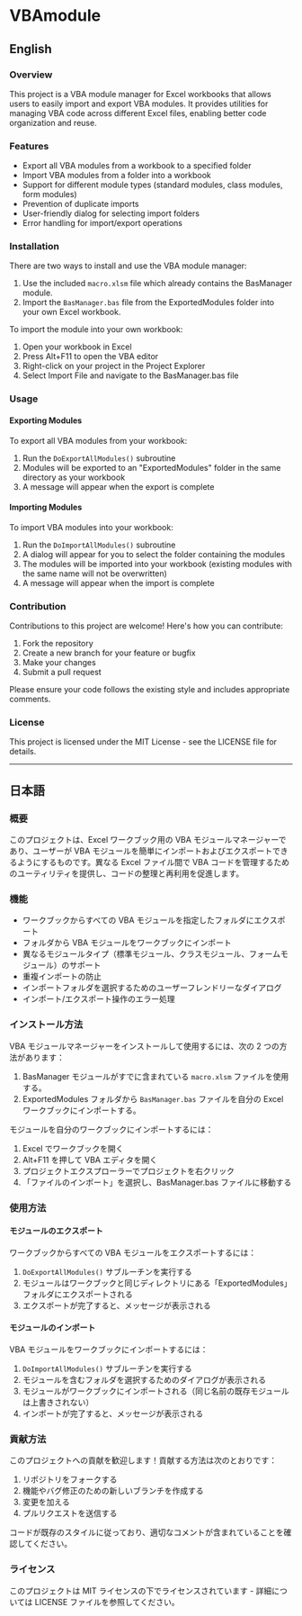 # VBAmodule

## English

### Overview

This project is a VBA module manager for Excel workbooks that allows users to easily import and export VBA modules. It provides utilities for managing VBA code across different Excel files, enabling better code organization and reuse.

### Features

- Export all VBA modules from a workbook to a specified folder
- Import VBA modules from a folder into a workbook
- Support for different module types (standard modules, class modules, form modules)
- Prevention of duplicate imports
- User-friendly dialog for selecting import folders
- Error handling for import/export operations

### Installation

There are two ways to install and use the VBA module manager:

1. Use the included `macro.xlsm` file which already contains the BasManager module.
2. Import the `BasManager.bas` file from the ExportedModules folder into your own Excel workbook.

To import the module into your own workbook:
1. Open your workbook in Excel
2. Press Alt+F11 to open the VBA editor
3. Right-click on your project in the Project Explorer
4. Select Import File and navigate to the BasManager.bas file

### Usage

#### Exporting Modules

To export all VBA modules from your workbook:

1. Run the `DoExportAllModules()` subroutine
2. Modules will be exported to an "ExportedModules" folder in the same directory as your workbook
3. A message will appear when the export is complete

#### Importing Modules

To import VBA modules into your workbook:

1. Run the `DoImportAllModules()` subroutine
2. A dialog will appear for you to select the folder containing the modules
3. The modules will be imported into your workbook (existing modules with the same name will not be overwritten)
4. A message will appear when the import is complete

### Contribution

Contributions to this project are welcome! Here's how you can contribute:

1. Fork the repository
2. Create a new branch for your feature or bugfix
3. Make your changes
4. Submit a pull request

Please ensure your code follows the existing style and includes appropriate comments.

### License

This project is licensed under the MIT License - see the LICENSE file for details.

---

## 日本語

### 概要

このプロジェクトは、Excel ワークブック用の VBA モジュールマネージャーであり、ユーザーが VBA モジュールを簡単にインポートおよびエクスポートできるようにするものです。異なる Excel ファイル間で VBA コードを管理するためのユーティリティを提供し、コードの整理と再利用を促進します。

### 機能

- ワークブックからすべての VBA モジュールを指定したフォルダにエクスポート
- フォルダから VBA モジュールをワークブックにインポート
- 異なるモジュールタイプ（標準モジュール、クラスモジュール、フォームモジュール）のサポート
- 重複インポートの防止
- インポートフォルダを選択するためのユーザーフレンドリーなダイアログ
- インポート/エクスポート操作のエラー処理

### インストール方法

VBA モジュールマネージャーをインストールして使用するには、次の 2 つの方法があります：

1. BasManager モジュールがすでに含まれている `macro.xlsm` ファイルを使用する。
2. ExportedModules フォルダから `BasManager.bas` ファイルを自分の Excel ワークブックにインポートする。

モジュールを自分のワークブックにインポートするには：
1. Excel でワークブックを開く
2. Alt+F11 を押して VBA エディタを開く
3. プロジェクトエクスプローラーでプロジェクトを右クリック
4. 「ファイルのインポート」を選択し、BasManager.bas ファイルに移動する

### 使用方法

#### モジュールのエクスポート

ワークブックからすべての VBA モジュールをエクスポートするには：

1. `DoExportAllModules()` サブルーチンを実行する
2. モジュールはワークブックと同じディレクトリにある「ExportedModules」フォルダにエクスポートされる
3. エクスポートが完了すると、メッセージが表示される

#### モジュールのインポート

VBA モジュールをワークブックにインポートするには：

1. `DoImportAllModules()` サブルーチンを実行する
2. モジュールを含むフォルダを選択するためのダイアログが表示される
3. モジュールがワークブックにインポートされる（同じ名前の既存モジュールは上書きされない）
4. インポートが完了すると、メッセージが表示される

### 貢献方法

このプロジェクトへの貢献を歓迎します！貢献する方法は次のとおりです：

1. リポジトリをフォークする
2. 機能やバグ修正のための新しいブランチを作成する
3. 変更を加える
4. プルリクエストを送信する

コードが既存のスタイルに従っており、適切なコメントが含まれていることを確認してください。

### ライセンス

このプロジェクトは MIT ライセンスの下でライセンスされています - 詳細については LICENSE ファイルを参照してください。